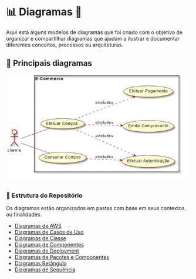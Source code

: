 # 📊 Diagramas 📐

Aqui está alguns modelos de diagramas que foi criado com o objetivo de organizar e compartilhar diagramas que ajudam a ilustrar e documentar diferentes conceitos, processos ou arquiteturas. 

## 📂 Principais diagramas

![diagrama](../img-geral/img-readme-diagramas/gif-teste.gif)


### 📂 Estrutura do Repositório

Os diagramas estão organizados em pastas com base em seus contextos ou finalidades.

- [Diagramas de AWS](https://github.com/FabioFlorencio/plantUML/tree/master/diagramas/aws)
- [Diagramas de Casos de Uso](https://github.com/FabioFlorencio/plantUML/tree/master/diagramas/caso-de-uso)
- [Diagramas de Classe](https://github.com/FabioFlorencio/plantUML/tree/master/diagramas/class)
- [Diagramas de Componentes](https://github.com/FabioFlorencio/plantUML/tree/master/diagramas/component)
- [Diagramas de Deployment](https://github.com/FabioFlorencio/plantUML/tree/master/diagramas/deployment)
- [Diagramas de Pacotes e Componentes](https://github.com/FabioFlorencio/plantUML/tree/master/diagramas/pacotes-e-componentes)
- [Diagramas Retângulo](https://github.com/FabioFlorencio/plantUML/tree/master/diagramas/rectangle)
- [Diagramas de Sequência](https://github.com/FabioFlorencio/plantUML/tree/master/diagramas/sequencia)




